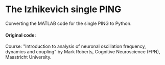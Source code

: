 # The Izhikevich single PING
Converting the MATLAB code for the single PING to Python. 
#### Original code: 
Course: "Introduction to analysis of neuronal oscillation frequency, dynamics and coupling" by Mark Roberts, Cognitive Neuroscience (FPN), Maastricht University.
